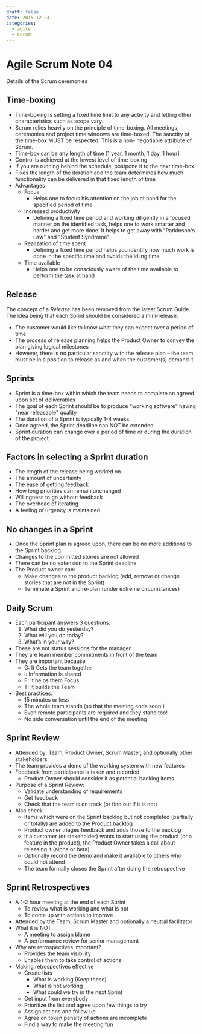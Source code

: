 ```yaml
---
draft: false
date: 2015-12-24
categories:
  - agile
  - scrum
---
```


# Agile Scrum Note 04

Details of the Scrum ceremonies

<!-- more -->

## Time-boxing

<!-- prettier-ignore -->
- Time-boxing is setting a fixed time limit to any activity and letting other characteristics such as scope vary.
- Scrum relies heavily on the principle of time-boxing. All meetings, ceremonies and project time windows are time-boxed. The sanctity of the time-box MUST be respected. This is a non- negotiable attribute of Scrum.
- Time-box can be any length of time [1 year, 1 month, 1 day, 1 hour]
- Control is achieved at the lowest level of time-boxing
- If you are running behind the schedule, postpone it to the next time-box
- Fixes the length of the iteration and the team determines how much functionality can be delivered in that fixed length of time
- Advantages
    - Focus
        - Helps one to focus his attention on the job at hand for the specified period of time
    - Increased productivity
        - Defining a fixed time period and working diligently in a focused manner on the identified task, helps one to work smarter and harder and get more done. It helps to get away with "Parkinson's Law" and "Student Syndrome"
    - Realization of time spent
        - Defining a fixed time period helps you identify how much work is done in the specific time and avoids the idling time
    - Time available
        - Helps one to be consciously aware of the time available to perform the task at hand

## Release

The concept of a _Release_ has been removed from the latest Scrum Guide. The idea being that each Sprint should be considered a mini-release.

- The customer would like to know what they can expect over a period of time
- The process of release planning helps the Product Owner to convey the plan giving logical milestones
- However, there is no particular sanctity with the release plan – the team must be in a position to release as and when the customer(s) demand it

## Sprints

- Sprint is a time-box within which the team needs to complete an agreed upon set of deliverables
- The goal of each Sprint should be to produce "working software" having "near releasable" quality
- The duration of a Sprint is typically 1-4 weeks
- Once agreed, the Sprint deadline can NOT be extended
- Sprint duration can change over a period of time or during the duration of the project

## Factors in selecting a Sprint duration

- The length of the release being worked on
- The amount of uncertainty
- The ease of getting feedback
- How long priorities can remain unchanged
- Willingness to go without feedback
- The overhead of iterating
- A feeling of urgency is maintained

## No changes in a Sprint

<!-- prettier-ignore -->
- Once the Sprint plan is agreed upon, there can be no more additions to the Sprint backlog
- Changes to the committed stories are not allowed
- There can be no extension to the Sprint deadline
- The Product owner can:
    - Make changes to the product backlog (add, remove or change stories that are not in the Sprint)
    - Terminate a Sprint and re-plan (under extreme circumstances)

## Daily Scrum

<!-- prettier-ignore -->
- Each participant answers 3 questions:
    1. What did you do yesterday?
    2. What will you do today?
    3. What’s in your way?
- These are not status sessions for the manager
- They are team member commitments in front of the team
- They are important because
    - G: It Gets the team together
    - I: Information is shared
    - F: It helps them Focus
    - T: It builds the Team
- Best practices:
    - 15 minutes or less
    - The whole team stands (so that the meeting ends soon!)
    - Even remote participants are required and they stand too!
    - No side conversation until the end of the meeting

## Sprint Review

<!-- prettier-ignore -->
- Attended by: Team, Product Owner, Scrum Master, and optionally other stakeholders
- The team provides a demo of the working system with new features
- Feedback from participants is taken and recorded
    - Product Owner should consider it as potential backlog items
- Purpose of a Sprint Review:
    - Validate understanding of requirements
    - Get feedback
    - Check that the team is on track (or find out if it is not)
- Also check
    - Items which were on the Sprint backlog but not completed (partially or totally) are added to the Product backlog
    - Product owner triages feedback and adds those to the backlog
    - If a customer (or stakeholder) wants to start using the product (or a feature in the product), the Product Owner takes a call about releasing it (alpha or beta)
    - Optionally record the demo and make it available to others who could not attend
    - The team formally closes the Sprint after doing the retrospective

## Sprint Retrospectives

<!-- prettier-ignore -->
- A 1-2 hour meeting at the end of each Sprint
    - To review what is working and what is not
    - To come up with actions to improve
- Attended by the Team, Scrum Master and optionally a neutral facilitator
- What it is NOT
    - A meeting to assign blame
    - A performance review for senior management
- Why are retrospectives important?
    - Provides the team visibility
    - Enables them to take control of actions
- Making retrospectives effective
    - Create lists
        - What is working (Keep these)
        - What is not working
        - What could we try in the next Sprint
    - Get input from everybody
    - Prioritize the list and agree upon few things to try
    - Assign actions and follow up
    - Agree on token penalty of actions are incomplete
    - Find a way to make the meeting fun
